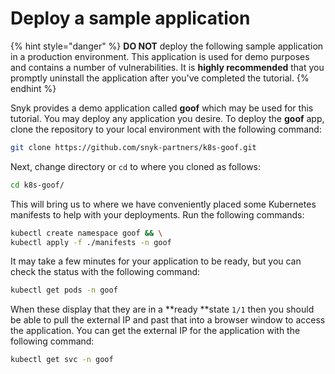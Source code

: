 # Deploy a sample application

{% hint style="danger" %}
**DO NOT** deploy the following sample application in a production environment. This application is used for demo purposes and contains a number of vulnerabilities. It is **highly recommended** that you promptly uninstall the application after you've completed the tutorial.
{% endhint %}

Snyk provides a demo application called **goof** which may be used for this tutorial. You may deploy any application you desire. To deploy the **goof** app, clone the repository to your local environment with the following command:

```bash
git clone https://github.com/snyk-partners/k8s-goof.git
```

Next, change directory or `cd` to where you cloned as follows:

```bash
cd k8s-goof/
```

This will bring us to where we have conveniently placed some Kubernetes manifests to help with your deployments. Run the following commands:

```bash
kubectl create namespace goof && \
kubectl apply -f ./manifests -n goof
```

It may take a few minutes for your application to be ready, but you can check the status with the following command:

```bash
kubectl get pods -n goof
```

When these display that they are in a **ready **state `1/1` then you should be able to pull the external IP and past that into a browser window to access the application. You can get the external IP for the application with the following command:

```bash
kubectl get svc -n goof
```
